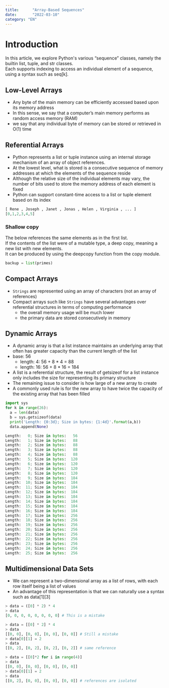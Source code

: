 ```yaml
---
title:      "Array-Based Sequences"
date:       "2022-03-10"
category: "EN"
---
```


# Introduction
In this article, we explore Python's various “sequence” classes, namely the builtin list, tuple, and str classes.  
Each supports indexing to access an individual element of a sequence, using a syntax such as seq[k].

## Low-Level Arrays
- Any byte of the main memory can be efficiently accessed based upon its memory address
- In this sense, we say that a computer’s main memory performs as random access memory (RAM)
- we say that any individual byte of memory can be stored or retrieved in O(1) time

## Referential Arrays
- Python represents a list or tuple instance using an internal storage mechanism of an array of object references.
- At the lowest level, what is stored is a consecutive sequence of memory addresses at which the elements of the sequence reside
- Although the relative size of the individual elements may vary, the number of bits used to store the memory address of each element is fixed
- Python can support constant-time access to a list or tuple element based on its index
```python
[ Rene , Joseph , Janet , Jonas , Helen , Virginia , ... ]
[0,1,2,3,4,5]
```

### Shallow copy
The below references the same elements as in the first list.  
If the contents of the list were of a mutable type, a deep copy, meaning a new list with new elements.  
It can be produced by using the deepcopy function from the copy module.

```python
backup = list(primes)
```

## Compact Arrays
- `Strings` are represented using an array of characters (not an array of references)
- Compact arrays such like `Strings` have several advantages over referential structures in terms of computing performance
  - the overall memory usage will be much lower
  - the primary data are stored consecutively in memory

## Dynamic Arrays
- A dynamic array is that a list instance maintains an underlying array that often has greater capacity than the current length of the list
- base: 56
  - length:  4: 56 + 8 * 4  = 88
  - length: 16: 56 + 8 * 16 = 184
- A list is a referential structure, the result of getsizeof for a list instance only includes the size for representing its primary structure
- The remaining issue to consider is how large of a new array to create
- A commonly used rule is for the new array to have twice the capacity of the existing array that has been filled
```python
import sys
for k in range(26):
  a = len(data)
  b = sys.getsizeof(data)
  print('Length: {0:3d}; Size in bytes: {1:4d}'.format(a,b))
  data.append(None)

Length:   0; Size in bytes:   56
Length:   1; Size in bytes:   88
Length:   2; Size in bytes:   88
Length:   3; Size in bytes:   88
Length:   4; Size in bytes:   88
Length:   5; Size in bytes:  120
Length:   6; Size in bytes:  120
Length:   7; Size in bytes:  120
Length:   8; Size in bytes:  120
Length:   9; Size in bytes:  184
Length:  10; Size in bytes:  184
Length:  11; Size in bytes:  184
Length:  12; Size in bytes:  184
Length:  13; Size in bytes:  184
Length:  14; Size in bytes:  184
Length:  15; Size in bytes:  184
Length:  16; Size in bytes:  184
Length:  17; Size in bytes:  256
Length:  18; Size in bytes:  256
Length:  19; Size in bytes:  256
Length:  20; Size in bytes:  256
Length:  21; Size in bytes:  256
Length:  22; Size in bytes:  256
Length:  23; Size in bytes:  256
Length:  24; Size in bytes:  256
Length:  25; Size in bytes:  256
```

## Multidimensional Data Sets
- We can represent a two-dimensional array as a list of rows,
with each row itself being a list of values
- An advantage of this representation is that we can naturally use a syntax such
as data[1][3]

```python
> data = ([0] * 2) * 4
> data
[0, 0, 0, 0, 0, 0, 0, 0] # This is a mistake

> data = [[0] * 2] * 4
> data
[[0, 0], [0, 0], [0, 0], [0, 0]] # Still a mistake
> data[0][1] = 2
> data
[[0, 2], [0, 2], [0, 2], [0, 2]] # same reference

> data = [[0]*2 for i in range(4)]
> data
[[0, 0], [0, 0], [0, 0], [0, 0]]
> data[0][1] = 2
> data
[[0, 2], [0, 0], [0, 0], [0, 0]] # references are isolated
```
